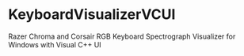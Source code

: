 # KeyboardVisualizerVCUI
Razer Chroma and Corsair RGB Keyboard Spectrograph Visualizer for Windows with Visual C++ UI
